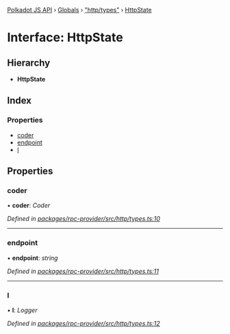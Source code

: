 [Polkadot JS API](../README.md) › [Globals](../globals.md) › ["http/types"](../modules/_http_types_.md) › [HttpState](_http_types_.httpstate.md)

# Interface: HttpState

## Hierarchy

* **HttpState**

## Index

### Properties

* [coder](_http_types_.httpstate.md#coder)
* [endpoint](_http_types_.httpstate.md#endpoint)
* [l](_http_types_.httpstate.md#l)

## Properties

###  coder

• **coder**: *Coder*

*Defined in [packages/rpc-provider/src/http/types.ts:10](https://github.com/polkadot-js/api/blob/6bf0d5eea/packages/rpc-provider/src/http/types.ts#L10)*

___

###  endpoint

• **endpoint**: *string*

*Defined in [packages/rpc-provider/src/http/types.ts:11](https://github.com/polkadot-js/api/blob/6bf0d5eea/packages/rpc-provider/src/http/types.ts#L11)*

___

###  l

• **l**: *Logger*

*Defined in [packages/rpc-provider/src/http/types.ts:12](https://github.com/polkadot-js/api/blob/6bf0d5eea/packages/rpc-provider/src/http/types.ts#L12)*
